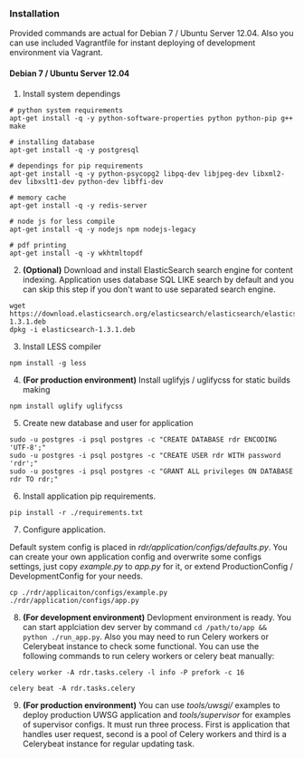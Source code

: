 ### Installation ###

Provided commands are actual for Debian 7 / Ubuntu Server 12.04.
Also you can use included Vagrantfile for instant deploying of development environment via Vagrant.

#### Debian 7 / Ubuntu Server 12.04 ####

1. Install system dependings

  ```
  # python system requirements
  apt-get install -q -y python-software-properties python python-pip g++ make
  
  # installing database
  apt-get install -q -y postgresql
  
  # dependings for pip requirements
  apt-get install -q -y python-psycopg2 libpq-dev libjpeg-dev libxml2-dev libxslt1-dev python-dev libffi-dev
  
  # memory cache
  apt-get install -q -y redis-server
  
  # node js for less compile
  apt-get install -q -y nodejs npm nodejs-legacy
  
  # pdf printing
  apt-get install -q -y wkhtmltopdf
  ```

2. **(Optional)** Download and install ElasticSearch search engine for content indexing. Application uses database SQL LIKE search by default and you can skip this step if you don't want to use separated search engine.

  ```
  wget https://download.elasticsearch.org/elasticsearch/elasticsearch/elasticsearch-1.3.1.deb
  dpkg -i elasticsearch-1.3.1.deb
  ```

3. Install LESS compiler

  ``` npm install -g less ```

4. **(For production environment)** Install uglifyjs / uglifycss for static builds making

  ``` npm install uglify uglifycss ```

5. Create new database and user for application

  ```
  sudo -u postgres -i psql postgres -c "CREATE DATABASE rdr ENCODING 'UTF-8';"
  sudo -u postgres -i psql postgres -c "CREATE USER rdr WITH password 'rdr';"
  sudo -u postgres -i psql postgres -c "GRANT ALL privileges ON DATABASE rdr TO rdr;"
  ```

6. Install application pip requirements.

  ```
  pip install -r ./requirements.txt
  ```

7. Configure application.
  
  Default system config is placed in *rdr/application/configs/defaults.py*.
  You can create your own application config and overwrite some configs settings, just copy *example.py* to *app.py* for it, or extend ProductionConfig / DevelopmentConfig for your needs.

  ```
  cp ./rdr/applicaiton/configs/example.py ./rdr/application/configs/app.py
  ```

8. **(For development environment)** Devlopment environment is ready. You can start applciation dev server by command ``` cd /path/to/app && python ./run_app.py ```. Also you may need to run Celery workers or Celerybeat instance to check some functional. You can use the following commands to run celery workers or celery beat manually:
  
  ```
  celery worker -A rdr.tasks.celery -l info -P prefork -c 16
  ```
  ```
  celery beat -A rdr.tasks.celery
  ```

9. **(For production environment)** You can use *tools/uwsgi/* examples to deploy production UWSG application and *tools/supervisor* for examples of supervisor configs. It must run three process. First is application that handles user request, second is a pool of Celery workers and third is a Celerybeat instance for regular updating task.
